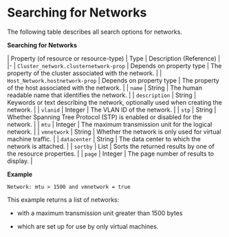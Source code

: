 # Searching for Networks

The following table describes all search options for networks.

**Searching for Networks**

| Property (of resource or resource-type) | Type | Description (Reference) |
|-
| `Cluster_network.clusternetwork-prop` | Depends on property type | The property of the cluster associated with the network. |
| `Host_Network.hostnetwork-prop` | Depends on property type | The property of the host associated with the network. |
| `name` | String | The human readable name that identifies the network. |
| `description` | String | Keywords or text describing the network, optionally used when creating the network. |
| `vlanid` | Integer | The VLAN ID of the network. |
| `stp` | String | Whether Spanning Tree Protocol (STP) is enabled or disabled for the network. |
| `mtu` | Integer | The maximum transmission unit for the logical network. |
| `vmnetwork` | String | Whether the network is only used for virtual machine traffic. |
| `datacenter` | String | The data center to which the network is attached. |
| `sortby` | List | Sorts the returned results by one of the resource properties. |
| `page` | Integer | The page number of results to display. |

**Example**

` Network: mtu > 1500 and vmnetwork = true `

This example returns a list of networks:

* with a maximum transmission unit greater than 1500 bytes

* which are set up for use by only virtual machines.
